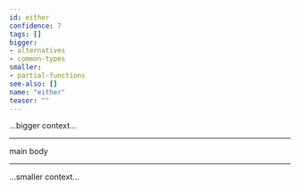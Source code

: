 ```yaml
---
id: either
confidence: 7
tags: []
bigger:
- alternatives
- common-types
smaller:
- partial-functions
see-also: []
name: "either"
teaser: ""
---
```



...bigger context...

---

main body

---

...smaller context...
